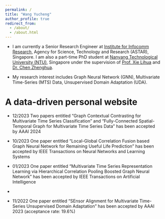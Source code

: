 ```yaml
---
permalink: /
title: "Wang Yucheng"
author_profile: true
redirect_from: 
  - /about/
  - /about.html
---
```


- I am currently a Senior Research Engineer at [Institute for Infocomm Research](https://www.a-star.edu.sg/i2r), Agency for Science, Technology and Research (ASTAR), Singapore. I am also a part-time PhD student at [Nanyang Technological University (NTU)](https://www.ntu.edu.sg/), Singapore under the supervision of [Prof. Xie Lihua](https://dr.ntu.edu.sg/cris/rp/rp00784) and [Dr. Chen Zhenghua](https://zhenghuantu.github.io/).

- My research interest includes Graph Neural Network (GNN), Multivariate Time-Series (MTS) Data, Unsupervised Domain Adaptation (UDA).

A data-driven personal website
======

- 12/2023 Two papers entitled “Graph Contextual Contrasting for Multivariate Time Series Classification” and “Fully-Connected Spatial-Temporal Graph for Multivariate Time Series Data” has been accepted by AAAI 2024

- 10/2023 One paper entitled “Local-Global Correlation Fusion based Graph Neural Network for Remaining Useful Life Prediction” has been accepted by IEEE Transactions on Neural Networks and Learning Systems

- 01/2023 One paper entitled “Multivariate Time Series Representation Learning via Hierarchical Correlation Pooling Boosted Graph Neural Network” has been accepted by IEEE Transactions on Artificial Intelligence
- 
- 11/2022 One paper entitled “SEnsor Alignment for Multivariate Time-Series Unsupervised Domain Adaptation” has been accepted by AAAI 2023 (acceptance rate: 19.6%)
